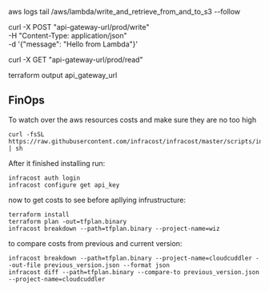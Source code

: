 aws logs tail /aws/lambda/write_and_retrieve_from_and_to_s3 --follow

curl -X POST "api-gateway-url/prod/write" \
     -H "Content-Type: application/json" \
     -d '{"message": "Hello from Lambda"}'

curl -X GET "api-gateway-url/prod/read"


terraform output api_gateway_url


## FinOps
To watch over the aws resources costs and make sure they are no too high

```
curl -fsSL https://raw.githubusercontent.com/infracost/infracost/master/scripts/install.sh | sh
```

After it finished installing run:
```
infracost auth login
infracost configure get api_key
```

now to get costs to see before apllying infrustructure:
```
terraform install
terraform plan -out=tfplan.binary
infracost breakdown --path=tfplan.binary --project-name=wiz
```

to compare costs from previous and current version:
```
infracost breakdown --path=tfplan.binary --project-name=cloudcuddler --out-file previous_version.json --format json
infracost diff --path=tfplan.binary --compare-to previous_version.json --project-name=cloudcuddler
```